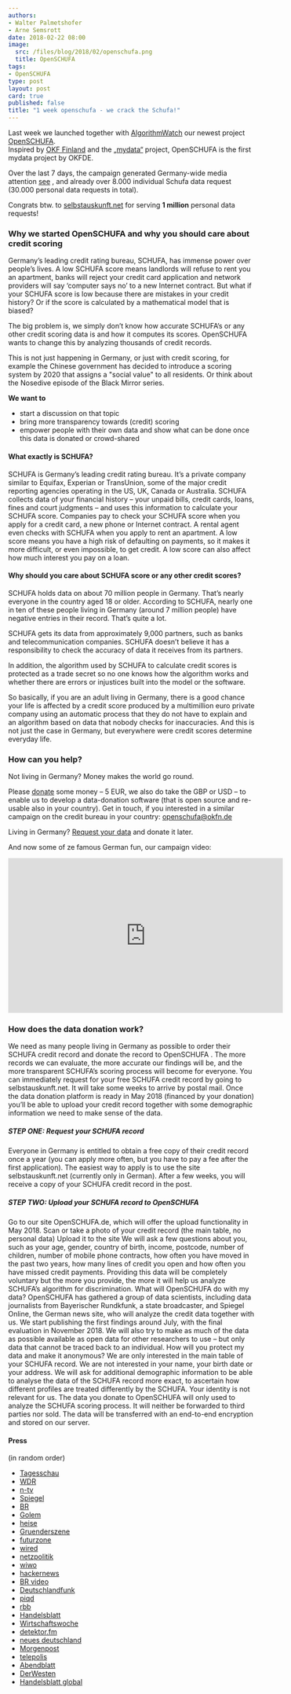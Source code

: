 ```yaml
---
authors: 
- Walter Palmetshofer
- Arne Semsrott
date: 2018-02-22 08:00
image:
  src: /files/blog/2018/02/openschufa.png
  title: OpenSCHUFA
tags:
- OpenSCHUFA
type: post
layout: post
card: true
published: false
title: "1 week openschufa - we crack the Schufa!" 
---
```


Last week we launched together with [AlgorithmWatch](https://algorithmwatch.org/de/) our newest project [OpenSCHUFA](http://openschufa.de).<br>
Inspired by [OKF Finland](http://www.okf.fi) and the [„mydata“](http://mydata.org) project, OpenSCHUFA is the first mydata project by OKFDE.

Over the last 7 days, the campaign generated Germany-wide media attention [see](#media) , 
and already over 8.000 individual Schufa data request (30.000 personal data requests in total).

Congrats btw. to [selbstauskunft.net](http://selbstauskunft.net) for serving **1 million** personal data requests!


### Why we started OpenSCHUFA and why you should care about credit scoring 

Germany’s leading credit rating bureau, SCHUFA, has immense power over people’s lives. A low SCHUFA score means landlords will refuse to rent you an apartment, banks will reject your credit card application and network providers will say ‘computer says no’ to a new Internet contract. But what if your SCHUFA score is low because there are mistakes in your credit history? Or if the score is calculated by a mathematical model that is biased?

The big problem is, we simply don’t know how accurate SCHUFA’s or any other credit scoring data is and how it computes its scores. OpenSCHUFA wants to change this by analyzing thousands of credit records.

This is not just happening in Germany, or just with credit scoring, for example the Chinese government has decided to introduce a scoring system by 2020 that assigns a "social value" to all residents. Or think about the Nosedive episode of the Black Mirror series. 

**We want to**
- start a discussion on that topic 
- bring more transparency towards (credit) scoring 
- empower people with their own data and show what can be done once this data is donated or crowd-shared


#### What exactly is SCHUFA?

SCHUFA is Germany’s leading credit rating bureau. It’s a private company similar to Equifax, Experian or TransUnion, some of the major credit reporting agencies operating in the US, UK, Canada or Australia.
SCHUFA collects data of your financial history – your unpaid bills, credit cards, loans, fines and court judgments – and uses this information to calculate your SCHUFA score. Companies pay to check your SCHUFA score when you apply for a credit card, a new phone or Internet contract. A rental agent even checks with SCHUFA when you apply to rent an apartment. A low score means you have a high risk of defaulting on payments, so it makes it more difficult, or even impossible, to get credit. A low score can also affect how much interest you pay on a loan.

#### Why should you care about SCHUFA score or any other credit scores?

SCHUFA holds data on about 70 million people in Germany. That’s nearly everyone in the country aged 18 or older. According to SCHUFA, nearly one in ten of these people living in Germany (around 7 million people) have negative entries in their record. That’s quite a lot.

SCHUFA gets its data from approximately 9,000 partners, such as banks and telecommunication companies. SCHUFA doesn’t believe it has a responsibility to check the accuracy of data it receives from its partners. 

In addition, the algorithm used by SCHUFA to calculate credit scores is protected as a trade secret so no one knows how the algorithm works and whether there are errors or injustices built into the model or the software.

So basically, if you are an adult living in Germany, there is a good chance your life is affected by a credit score produced by a multimillion euro private company using an automatic process that they do not have to explain and an algorithm based on data that nobody checks for inaccuracies. And this is not just the case in Germany, but everywhere were credit scores determine everyday life. 

### How can you help?

Not living in Germany? Money makes the world go round.

Please [donate](https://www.startnext.com/en/openschufa) some money – 5 EUR, we also do take the GBP or USD –  to enable us to develop a data-donation software (that is open source and re-usable also in your country). Get in touch, if you interested in a similar campaign on the credit bureau in your country: openschufa@okfn.de

Living in Germany? [Request your data](http://selbstauskunft.de/schufa) and donate it later.

And now some of ze famous German fun, our campaign video:

<iframe width="560" height="315" src="https://www.youtube-nocookie.com/embed/HBsD8BdXSCY?cc_lang_pref=en&amp;cc_load_policy=1" frameborder="0" allow="autoplay; encrypted-media" allowfullscreen=""></iframe>


 
### How does the data donation work?

We need as many people living in Germany as possible to order their SCHUFA credit record and donate the record to OpenSCHUFA . The more records we can evaluate, the more accurate our findings will be, and the more transparent SCHUFA’s scoring process will become for everyone. You can immediately request for your free SCHUFA credit record by going to selbstauskunft.net. It will take some weeks to arrive by postal mail. Once the data donation platform is ready in May 2018 (financed by your donation) you’ll be able to upload your credit record together with some demographic information we need to make sense of the data. 
##### STEP ONE: Request your SCHUFA record
Everyone in Germany is entitled to obtain a free copy of their credit record once a year (you can apply more often, but you have to pay a fee after the first application).
The easiest way to apply is to use the site selbstauskunft.net (currently only in German).
After a few weeks, you will receive a copy of your SCHUFA credit record in the post.
##### STEP TWO: Upload your SCHUFA record to OpenSCHUFA
Go to our site OpenSCHUFA.de, which will offer the upload functionality in May 2018.
Scan or take a photo of your credit record (the main table, no personal data)
Upload it to the site
We will ask a few questions about you, such as your age, gender, country of birth, income, postcode, number of children, number of mobile phone contracts, how often you have moved in the past two years, how many lines of credit you open and how often you have missed credit payments. Providing this data will be completely voluntary but the more you provide, the more it will help us analyze SCHUFA’s algorithm for discrimination.
What will OpenSCHUFA do with my data?
OpenSCHUFA has gathered a group of data scientists, including data journalists from Bayerischer Rundkfunk, a state broadcaster, and Spiegel Online, the German news site, who will analyze the credit data together with us.
We start publishing the first findings around July, with the final evaluation in November 2018. We will also try to make as much of the data as possible available as open data for other researchers to use – but only data that cannot be traced back to an individual.
How will you protect my data and make it anonymous?
We are only interested in the main table of your SCHUFA record. We are not interested in your name, your birth date or your address. We will ask for additional demographic information to be able to analyse the data of the SCHUFA record more exact, to ascertain how different profiles are treated differently by the SCHUFA. Your identity is not relevant for us.
The data you donate to OpenSCHUFA will only used to analyze the SCHUFA scoring process. It will neither be forwarded to third parties nor sold. The data will be transferred with an end-to-end encryption and stored on our server.






<a id="media"></a>
#### Press
(in random order)

* [Tagesschau](http://www.tagesschau.de/inland/schufa-101.html)
* [WDR](https://www1.wdr.de/mediathek/video/sendungen/wdr-aktuell/video-schufa-score-transparent-machen--100.html) 
* [n-tv](https://www.n-tv.de/ratgeber/Aktivisten-wollen-Schufa-Code-knacken-article20288673.html) 
* [Spiegel](http://www.spiegel.de/wirtschaft/service/kreditwuerdigkeit-wie-die-schufa-formel-zu-knacken-ist-a-1193522.html) 
* [BR](https://www.br.de/nachrichten/blackbox-schufa-eine-initiative-will-transparenz-schaffen-100.html)
* [Golem](https://www.golem.de/news/openschufa-reverse-engineering-der-schufa-geplant-1802-132791.html)
* [heise](https://www.heise.de/newsticker/meldung/OpenSCHUFA-Projekt-will-Scoring-Methoden-rekonstruieren-3970425.html) 
* [Gruenderszene](https://www.gruenderszene.de/allgemein/openschufa-algorithmus-bonitaet-auskunft) 
* [futurzone](https://www.futurezone.de/netzpolitik/article213448091/OpenSCHUFA-will-mit-Crowdfunding-die-Schufa-Formel-knacken.html)
* [wired](https://www.wired.de/collection/life/openschufa-macht-bonitaets-scoring-ueberpruefbar)
* [netzpolitik](https://netzpolitik.org/2018/jetzt-mitmachen-wir-knacken-die-schufa/)
* [wiwo](http://www.wiwo.de/videos/news/initiative-open-schufa-fordert-mehr-transparenz/20970138.html)
* [hackernews](https://news.ycombinator.com/item?id=16391260#16392311)
* [BR video](https://www.br.de/mediathek/video/verbraucher-tipp-ohne-schufa-kein-kredit-av:5a86d5bae4b2ba0018d49993)
* [Deutschlandfunk](https://www.deutschlandfunknova.de/nachrichten/initiative-datenjournalisten-wollen-schufa-bewertung-offen-legen)
* [piqd](https://www.piqd.de/technologie-gesellschaft/openschufa-wie-deine-daten-helfen-das-schufa-scoring-zu-hacken)
* [rbb](https://www.rbb24.de/wirtschaft/beitrag/2018/02/open-schufa-aufruf-datenspenden-ngo-berlin.html)
* [Handelsblatt](http://www.handelsblatt.com/finanzen/steuern-recht/recht/initiative-will-algorithmus-knacken-so-greift-open-schufa-die-auskunftei-an/20973246.html)
* [Wirtschaftswoche](http://www.wiwo.de/finanzen/steuern-recht/initiative-will-algorithmus-knacken-so-greift-open-schufa-die-auskunftei-an/20973728.html)
* [detektor.fm](https://detektor.fm/wirtschaft/frag-den-staat-open-schufa)
* [neues deutschland](https://www.neues-deutschland.de/artikel/1079929.openschufa-initiative-will-algorithmus-knacken.html)
* [Morgenpost](https://www.morgenpost.de/wirtschaft/article213506955/Initiative-Open-Schufa-will-den-Credit-Score-offenlegen.html)
* [telepolis](https://www.heise.de/tp/features/OpenSchufa-will-Bonitaetsauskunft-Algorithmus-herausfinden-3975166.html)
* [Abendblatt](https://www.abendblatt.de/wirtschaft/article213506955/Initiative-Open-Schufa-will-den-Credit-Score-offenlegen.html)
* [DerWesten](https://www.derwesten.de/wirtschaft/initiative-open-schufa-will-den-credit-score-offenlegen-id213506955.html)
* [Handelsblatt global](https://global.handelsblatt.com/politics/germany-mass-surveillance-social-credit-china-big-data-886786)
